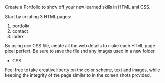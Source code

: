 Create a Portfolio to show off your new learned skills in HTML and CSS.

Start by creating 3 HTML pages:
1. portfolio
2. contact
3. index

By using one CSS file, create all the web details to make each HTML page pixel perfect. Be sure to save the file and any images used in a new folder.
- CSS

Feel free to take creative liberty on the color scheme, text and images, while keeping the integrity of the page similar to in the screen shots provided.
